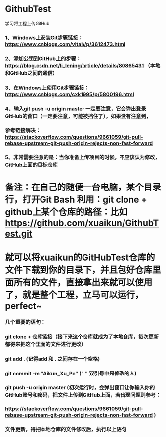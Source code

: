 # GithubTest
学习将工程上传GitHub
### 1、Windows上安装Git步骤链接：https://www.cnblogs.com/vitah/p/3612473.html
### 2、添加公钥到GitHub上的步骤：https://blog.csdn.net/li_lening/article/details/80865431 （本地和GitHub之间的通信）
### 3、在Windows上使用Git步骤链接：https://www.cnblogs.com/cxk1995/p/5800196.html
### 4、输入git push -u origin master 一定要注意，它会弹出登录GitHub的窗口（一定要注意，可能被挡住了），如果没有注意到，
### 参考链接解决：https://stackoverflow.com/questions/9661059/git-pull-rebase-upstream-git-push-origin-rejects-non-fast-forward
### 5、非常需要注意的是：当你准备上传项目的时候，不应该认为修改，GitHub上面的目标仓库

# 备注：在自己的随便一台电脑，某个目录行，打开Git Bash 利用：git clone + github上某个仓库的路径：比如 https://github.com/xuaikun/GithubTest.git
# 就可以将xuaikun的GitHubTest仓库的文件下载到你的目录下，并且包好仓库里面所有的文件，直接拿出来就可以使用了，就是整个工程，立马可以运行，perfect~

### 几个重要的语句：
### git clone + 仓库链接（接下来这个仓库就成为了本地仓库，每次更新都得来把这个里面的文件进行更改） 
### git add . (记得add 和 . 之间存在一个空格)
### git commit -m "Aikun_Xu_Pc" (" " 双引号中是修改的人)
### git push -u origin master (初次运行时，会弹出窗口让你输入你的GitHub账号和密码，把文件上传到GitHub上面，若出现问题则参考：
### https://stackoverflow.com/questions/9661059/git-pull-rebase-upstream-git-push-origin-rejects-non-fast-forward )
### 文件更新，得把本地仓库的文件修改后，执行以上语句
